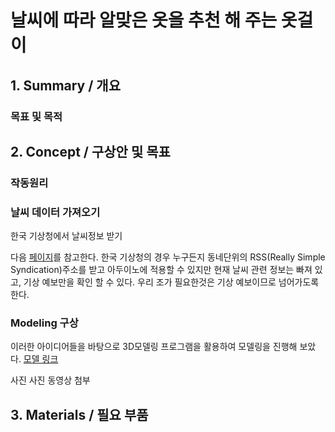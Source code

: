 # 날씨에 따라 알맞은 옷을 추천 해 주는 옷걸이

## 1. Summary / 개요

###  목표 및 목적



## 2. Concept / 구상안 및 목표

### 작동원리



### 날씨 데이터 가져오기

한국 기상청에서 날씨정보 받기<p>
다음 [페이지](https://postpop.tistory.com/86)를 참고한다. 한국 기상청의 경우 누구든지 동네단위의 RSS(Really Simple Syndication)주소를 받고 아두이노에 적용할 수 있지만 현재 날씨 관련 정보는 빠져 있고, 기상 예보만을 확인 할 수 있다. 우리 조가 필요한것은 기상 예보이므로 넘어가도록 한다.

### Modeling 구상

이러한 아이디어들을 바탕으로 3D모델링 프로그램을 활용하여 모델링을 진행해 보았다. [모델 링크](https://cad.onshape.com/documents/a7ac3f0235dd5f6b6191ebe7/w/da14889e2f97f6c179aa0c51/e/18bfe2a3db88af4022d3ebe9)<p>
사진 사진 동영상 첨부

### 



## 3. Materials / 필요 부품

